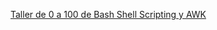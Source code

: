 [Taller de 0 a 100 de Bash Shell Scripting y AWK](https://t3chfest.uc3m.es/2018/programa/taller-100-bash-shell-scripting-awk/)
